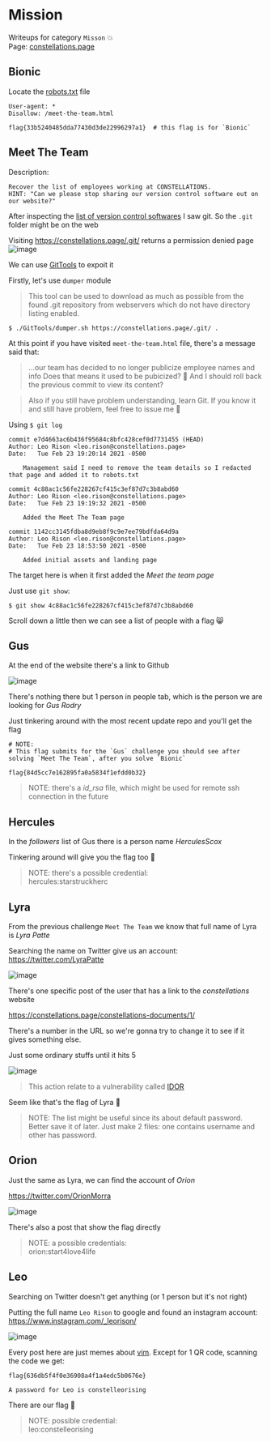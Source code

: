 # Mission

Writeups for category `Misson` 💥</br>
Page: [constellations.page](https://constellations.page/)

## Bionic
Locate the [robots.txt](https://en.wikipedia.org/wiki/Robots_exclusion_standard) file
```
User-agent: *
Disallow: /meet-the-team.html

flag{33b5240485dda77430d3de22996297a1}  # this flag is for `Bionic`
```

## Meet The Team
Description:
```
Recover the list of employees working at CONSTELLATIONS.
HINT: "Can we please stop sharing our version control software out on our website?"
```

After inspecting the [list of version control softwares](https://en.wikipedia.org/wiki/List_of_version-control_software) I saw git. So the `.git` folder might be on the web

Visiting https://constellations.page/.git/ returns a permission denied page
![image](https://user-images.githubusercontent.com/80664686/111409762-2976b400-870a-11eb-9862-e7876f90111f.png)

We can use [GitTools](https://github.com/internetwache/GitTools) to expoit it

Firstly, let's use `dumper` module
>This tool can be used to download as much as possible from the found .git repository from webservers which do not have directory listing enabled.

```
$ ./GitTools/dumper.sh https://constellations.page/.git/ .
```
At this point if you have visited `meet-the-team.html` file, there's a message said that:
>...our team has decided to no longer publicize employee names and info
Does that means it used to be pubicized? 🤔 And I should roll back the previous commit to view its content?

>Also if you still have problem understanding, learn Git. If you know it and still have problem, feel free to issue me 🤗

Using `$ git log`
```
commit e7d4663ac6b436f95684c8bfc428cef0d7731455 (HEAD)
Author: Leo Rison <leo.rison@constellations.page>
Date:   Tue Feb 23 19:20:14 2021 -0500

    Management said I need to remove the team details so I redacted that page and added it to robots.txt

commit 4c88ac1c56fe228267cf415c3ef87d7c3b8abd60
Author: Leo Rison <leo.rison@constellations.page>
Date:   Tue Feb 23 19:19:32 2021 -0500

    Added the Meet The Team page

commit 1142cc3145fdba8d9eb8f9c9e7ee79bdfda64d9a
Author: Leo Rison <leo.rison@constellations.page>
Date:   Tue Feb 23 18:53:50 2021 -0500

    Added initial assets and landing page
```
The target here is when it first added the *Meet the team page*

Just use `git show`:
```
$ git show 4c88ac1c56fe228267cf415c3ef87d7c3b8abd60
```
Scroll down a little then we can see a list of people with a flag 😸

## Gus

At the end of the website there's a link to Github 

![image](https://user-images.githubusercontent.com/80664686/111432069-217d3b00-872f-11eb-8e72-e54e78feaf77.png)

There's nothing there but 1 person in people tab, which is the person we are looking for *Gus Rodry*

Just tinkering around with the most recent update repo and you'll get the flag
```
# NOTE:
# This flag submits for the `Gus` challenge you should see after solving `Meet The Team`, after you solve `Bionic`

flag{84d5cc7e162895fa0a5834f1efdd0b32}
```
>NOTE: there's a *id_rsa* file, which might be used for remote ssh connection in the future

## Hercules

In the *followers* list of Gus there is a person name *HerculesScox*

Tinkering around will give you the flag too 🤪
> NOTE: there's a possible credential:</br>hercules:starstruckherc

## Lyra

From the previous challenge `Meet The Team` we know that full name of Lyra is *Lyra Patte*

Searching the name on Twitter give us an account: https://twitter.com/LyraPatte

![image](https://user-images.githubusercontent.com/80664686/111471745-cca3e980-875b-11eb-8043-9608ca8df47e.png)

There's one specific post of the user that has a link to the *constellations* website

https://constellations.page/constellations-documents/1/

There's a number in the URL so we're gonna try to change it to see if it gives something else.

Just some ordinary stuffs until it hits 5

![image](https://user-images.githubusercontent.com/80664686/111473419-99faf080-875d-11eb-8f93-124a28846bd2.png)

>This action relate to a vulnerability called [IDOR](https://portswigger.net/web-security/access-control/idor)

Seem like that's the flag of Lyra 🥳

>NOTE: The list might be useful since its about default password. Better save it of later. Just make 2 files: one contains username and other has password.

## Orion

Just the same as Lyra, we can find the account of *Orion*

https://twitter.com/OrionMorra

![image](https://user-images.githubusercontent.com/80664686/111494798-5ca05e00-8771-11eb-8940-db9906f6bdea.png)

There's also a post that show the flag directly

>NOTE: a possible credentials:</br>orion:start4love4life

## Leo

Searching on Twitter doesn't get anything (or 1 person but it's not right)

Putting the full name `Leo Rison` to google and found an instagram account: https://www.instagram.com/_leorison/

![image](https://user-images.githubusercontent.com/80664686/111496028-8017d880-8772-11eb-89cb-6fcc1e64c6ec.png)

Every post here are just memes about [vim](https://en.wikipedia.org/wiki/Vim_(text_editor)). Except for 1 QR code, scanning the code we get:
```
flag{636db5f4f0e36908a4f1a4edc5b0676e}

A password for Leo is constelleorising
```
There are our flag 🥂

>NOTE: possible credential:</br>leo:constelleorising
